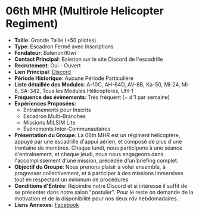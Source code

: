 # 06th MHR (Multirole Helicopter Regiment)

- **Taille**: Grande Taille (+50 pilotes)
- **Type**: Escadron Fermé avec Inscriptions
- **Fondateur**: Balerion/Kiwi
- **Contact Principal**: Balerion sur le site Discord de l'escadrille
- **Recrutement**: Oui - Ouvert
- **Lien Principal**: [Discord](https://discord.gg/bzDJvQrnTQ)
- **Période Historique**: Aucune Période Particulière
- **Liste détaillée des Modules**: A-10C, AH-64D, AV-8B, Ka-50, Mi-24, Mi-8, SA-342, Tous les Modules Hélicoptères, UH-1
- **Fréquence des évènements**: Très fréquent (+ d'1 par semaine)
- **Expériences Proposées**:
  - Entraînements pour Inscrits
  - Escadron Multi-Branches
  - Missions MILSIM Lite
  - Événements Inter-Communautaires
- **Présentation du Groupe**: La 06th MHR est un régiment hélicoptère, appuyé par une escadrille d'appui aérien, et composé de plus d'une trentaine de membres. Chaque lundi, nous participons à une séance d'entraînement, et chaque jeudi, nous nous engageons dans l'accomplissement d'une mission, précédée d'un briefing complet.
- **Objectif du Groupe**: Nous prenons plaisir à voler ensemble, à progresser collectivement, et à participer à des missions immersives tout en respectant un minimum de procédures.
- **Conditions d'Entrée**: Rejoindre notre Discord et si intéressé il suffit de se présenter dans notre salon "postuler". Pour le reste on demande de la motivation et de la disponibilité pour nos deux rdv hebdomadaires.
- **Liens Annexes**: [Facebook](https://www.facebook.com/groups/930736214533111)